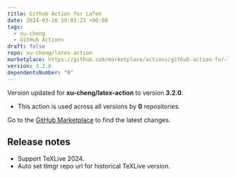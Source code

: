 ```yaml
---
title: Github Action for LaTeX
date: 2024-03-16 19:03:23 +00:00
tags:
  - xu-cheng
  - GitHub Actions
draft: false
repo: xu-cheng/latex-action
marketplace: https://github.com/marketplace/actions/github-action-for-latex
version: 3.2.0
dependentsNumber: "0"
---
```



Version updated for **xu-cheng/latex-action** to version **3.2.0**.
- This action is used across all versions by **0** repositories.

Go to the [GitHub Marketplace](https://github.com/marketplace/actions/github-action-for-latex) to find the latest changes.

## Release notes

* Support TeXLive 2024.
* Auto set tlmgr repo url for historical TeXLive version.
